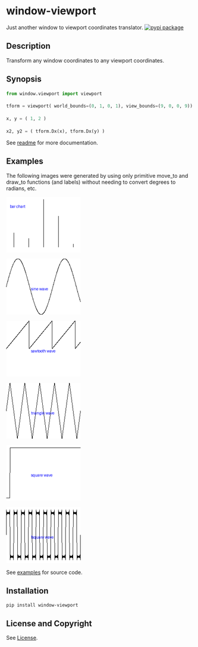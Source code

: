window-viewport
=====================
Just another window to viewport coordinates translator.  [![pypi package](https://badge.fury.io/py/window-viewport.svg)](https://pypi.python.org/pypi/window-viewport)

Description
-----------
Transform any window coordinates to any viewport coordinates.

Synopsis
--------
```python
from window.viewport import viewport

tform = viewport( world_bounds=(0, 1, 0, 1), view_bounds=(9, 0, 0, 9))

x, y = ( 1, 2 )

x2, y2 = ( tform.Dx(x), tform.Dx(y) )
```
See [readme](readme.rst) for more documentation.

Examples
--------
The following images were generated by using only
primitive move_to and draw_to functions (and labels) without
needing to convert degrees to radians, etc.

![bar chart](/examples/bar-chart.png)

![sine wave](/examples/sine.png)

![sawtooth wave](/examples/sawtooth.png)

![triangle wave](/examples/triangle.png)

![square wave](/examples/square.png)

![Fourier sqaure](/examples/fsquare.png)

See [examples](/examples/bin/) for source code.

Installation
------------
```
pip install window-viewport
```

License and Copyright
---------------------
See [License](License.md).
